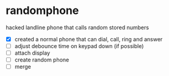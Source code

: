 # randomphone
hacked landline phone that calls random stored numbers

* [x] created a normal phone that can dial, call, ring and answer
* [ ] adjust debounce time on keypad down (if possible)
* [ ] attach display
* [ ] create random phone
* [ ] merge
